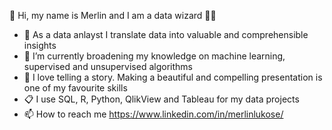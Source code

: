👋 Hi, my name is Merlin and I am a data wizard :mage_woman:

- 👀 As a data anlayst I translate data into valuable and comprehensible insights
- 🌱 I’m currently broadening my knowledge on machine learning, supervised and unsupervised algorithms 
- 💞️ I love telling a story. Making a beautiful and compelling presentation is one of my favourite skills 
- :clipboard: I use SQL, R, Python, QlikView and Tableau for my data projects
- 📫 How to reach me https://www.linkedin.com/in/merlinlukose/

<!---
MerliMetric/MerliMetric is a ✨ special ✨ repository because its `README.md` (this file) appears on your GitHub profile.
You can click the Preview link to take a look at your changes.
--->
